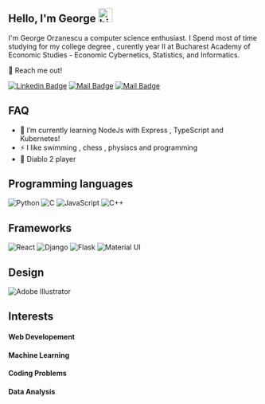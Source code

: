 ## Hello, I'm George <img src="https://user-images.githubusercontent.com/1303154/88677602-1635ba80-d120-11ea-84d8-d263ba5fc3c0.gif" width="28px" alt="hi">

I'm George Orzanescu a computer science enthusiast. I Spend most of time studying for my college degree , curently year II at Bucharest Academy of Economic Studies - Economic Cybernetics, Statistics, and Informatics.

:email: Reach me out!

[![Linkedin Badge](https://img.shields.io/badge/-George-0e76a8?style=flat&labelColor=0e76a8&logo=linkedin&logoColor=white)](https://www.linkedin.com/in/george-orzanescu-551654202/) [![Mail Badge](https://img.shields.io/badge/-@nea.apricot-e84393?style=flat&labelColor=e84393&logo=instagram&logoColor=white)](https://www.instagram.com/nea.apricot/) [![Mail Badge](https://img.shields.io/badge/-g.asro-c0392b?style=flat&labelColor=c0392b&logo=gmail&logoColor=white)](mailto:george.asro@gmail.com)


## FAQ

- 🔭 I’m currently learning NodeJs with Express , TypeScript and Kubernetes!
- ⚡ I like swimming , chess , physiscs and programming
- 🤘 Diablo 2 player

## Programming languages

<img alt="Python" src="https://img.shields.io/badge/python%20-%2314354C.svg?&style=for-the-badge&logo=python&logoColor=white"/> <img alt="C" src="https://img.shields.io/badge/c%20-%2300599C.svg?&style=for-the-badge&logo=c&logoColor=white"/> <img alt="JavaScript" src="https://img.shields.io/badge/javascript%20-%23323330.svg?&style=for-the-badge&logo=javascript&logoColor=%23F7DF1E"/> ![C++](https://img.shields.io/badge/c++-%2300599C.svg?style=for-the-badge&logo=c%2B%2B&logoColor=white)

## Frameworks

<img alt="React" src="https://img.shields.io/badge/react%20-%2320232a.svg?&style=for-the-badge&logo=react&logoColor=%2361DAFB"/> <img alt="Django" src="https://img.shields.io/badge/django%20-%23092E20.svg?&style=for-the-badge&logo=django&logoColor=white"/> <img alt="Flask" src="https://img.shields.io/badge/flask%20-%23000.svg?&style=for-the-badge&logo=flask&logoColor=white"/> <img alt="Material UI" src="https://img.shields.io/badge/materialui-%230081CB.svg?style=for-the-badge&logo=material-ui&logoColor=white"/>

## Design 

<img alt="Adobe Illustrator" src="https://img.shields.io/badge/adobe%20illustrator%20-%23FF9A00.svg?&style=for-the-badge&logo=adobe%20illustrator&logoColor=white"/>

## Interests

#### Web Developement 
#### Machine Learning
#### Coding Problems
#### Data Analysis
